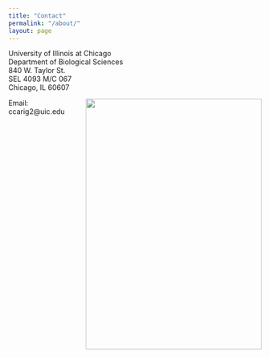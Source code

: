 ```yaml
---
title: "Contact"
permalink: "/about/"
layout: page
---
```


<p>University of Illinois at Chicago<br>Department of Biological Sciences<br>840 W. Taylor St.<br>SEL 4093 M/C 067<br>Chicago, IL 60607</p>
<img src="UICcampus.JPG" style="float:right;width:350px;height:500px">
<p>Email: ccarig2@uic.edu</p>

